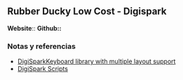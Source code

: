 ## Rubber Ducky Low Cost - Digispark
**Website**::
**Github::**

### Notas y referencias

- [DigiSparkKeyboard library with multiple layout support](https://github.com/ernesto-xload/DigisparkKeyboard)
- [DigiSpark Scripts](https://github.com/CedArctic/DigiSpark-Scripts)